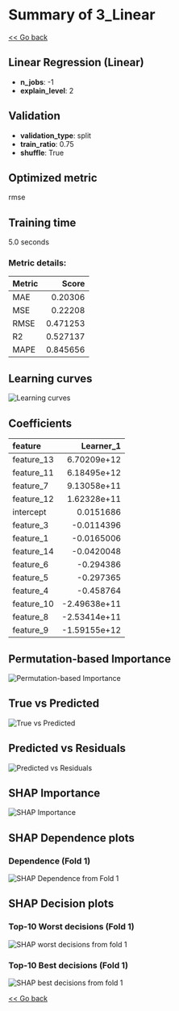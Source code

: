 # Summary of 3_Linear

[<< Go back](../README.md)


## Linear Regression (Linear)
- **n_jobs**: -1
- **explain_level**: 2

## Validation
 - **validation_type**: split
 - **train_ratio**: 0.75
 - **shuffle**: True

## Optimized metric
rmse

## Training time

5.0 seconds

### Metric details:
| Metric   |    Score |
|:---------|---------:|
| MAE      | 0.20306  |
| MSE      | 0.22208  |
| RMSE     | 0.471253 |
| R2       | 0.527137 |
| MAPE     | 0.845656 |



## Learning curves
![Learning curves](learning_curves.png)

## Coefficients
| feature    |    Learner_1 |
|:-----------|-------------:|
| feature_13 |  6.70209e+12 |
| feature_11 |  6.18495e+12 |
| feature_7  |  9.13058e+11 |
| feature_12 |  1.62328e+11 |
| intercept  |  0.0151686   |
| feature_3  | -0.0114396   |
| feature_1  | -0.0165006   |
| feature_14 | -0.0420048   |
| feature_6  | -0.294386    |
| feature_5  | -0.297365    |
| feature_4  | -0.458764    |
| feature_10 | -2.49638e+11 |
| feature_8  | -2.53414e+11 |
| feature_9  | -1.59155e+12 |


## Permutation-based Importance
![Permutation-based Importance](permutation_importance.png)
## True vs Predicted

![True vs Predicted](true_vs_predicted.png)


## Predicted vs Residuals

![Predicted vs Residuals](predicted_vs_residuals.png)



## SHAP Importance
![SHAP Importance](shap_importance.png)

## SHAP Dependence plots

### Dependence (Fold 1)
![SHAP Dependence from Fold 1](learner_fold_0_shap_dependence.png)

## SHAP Decision plots

### Top-10 Worst decisions (Fold 1)
![SHAP worst decisions from fold 1](learner_fold_0_shap_worst_decisions.png)
### Top-10 Best decisions (Fold 1)
![SHAP best decisions from fold 1](learner_fold_0_shap_best_decisions.png)

[<< Go back](../README.md)
